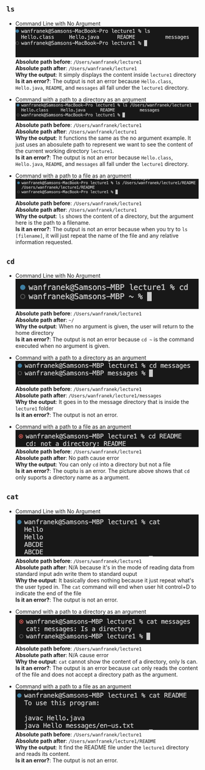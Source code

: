 ## `ls`
- Command Line with No Argument<br>
<img src="ls.png"><br>
**Absolute path before**: `/Users/wanfranek/lecture1`<br>
**Absolute path after**: `/Users/wanfranek/lecture1`<br>
**Why the output**: It simply displays the content inside `lecture1` directory<br>
**Is it an error?**: The output is not an error because `Hello.class`, `Hello.java`, `README`, and `messages` all fall under the `lecture1` directory.


- Command with a path to a directory as an argument<br>
<img src="ls_directory.png"><br>
**Absolute path before**: `/Users/wanfranek/lecture1`<br>
**Absolute path after**: `/Users/wanfranek/lecture1`<br>
**Why the output**: It functions the same as the no argument example. It just uses an abosulete path to represent we want to see the content of the current working directory `lecture1`.<br>
**Is it an error?**: The output is not an error because `Hello.class`, `Hello.java`, `README`, and `messages` all fall under the `lecture1` directory.


- Command with a path to a file as an argument<br>
<img src="ls_file.png"><br>
**Absolute path before**: `/Users/wanfranek/lecture1`<br>
**Absolute path after**: `/Users/wanfranek/lecture1`<br>
**Why the output**: `ls` shows the content of a directory, but the argument here is the path to a filename.<br>
**Is it an error?**: The output is not an error because when you try to `ls [filename]`, it will just repeat the name of the file and any relative information requested.


  
## `cd`
- Command Line with No Argument<br>
<img src="cd_noArg.png"><br>
**Absolute path before**: `/Users/wanfranek/lecture1`<br>
**Absolute path after**: `~/`<br>
**Why the output**: When no argument is given, the user will return to the home directory<br>
**Is it an error?**: The output is not an error because `cd ~` is the command executed when no argument is given.

  
- Command with a path to a directory as an argument<br>
<img src="cd_directory.png"><br>
**Absolute path before**: `/Users/wanfranek/lecture1`<br>
**Absolute path after**: `/Users/wanfranek/lecture1/messages`<br>
**Why the output**: It goes in to the message directory that is inside the `lecture1` folder<br>
**Is it an error?**: The output is not an error.

  
- Command with a path to a file as an argument<br>
<img src="cd_filename.png"><br>
**Absolute path before**: `/Users/wanfranek/lecture1`<br>
**Absolute path after**: No path cause error<br>
**Why the output**: You can only `cd` into a directory but not a file<br>
**Is it an error?**: The ouptu is an error. The picture above shows that `cd` only suports a directory name as a argument.

  
## `cat`
- Command Line with No Argument<br>
<img src="cat_noArg.png"><br>
**Absolute path before**: `/Users/wanfranek/lecture1`<br>
**Absolute path after**: N/A because it's in the mode of reading data from standard input adn write them to standard ouput<br>
**Why the output**: It basically does nothing because it just repeat what's the user typed in. The `cat` command will end when user hit control+D to indicate the end of the file<br>
**Is it an error?**: The output is not an error.

  
- Command with a path to a directory as an argument<br>
<img src="cat_directory.png"><br>
**Absolute path before**: `/Users/wanfranek/lecture1`<br>
**Absolute path after**: N/A cause error<br>
**Why the output**: `cat` cannot show the content of a directory, only ls can.<br>
**Is it an error?**: The output is an error because `cat` only reads the content of the file and does not accept a directory path as the argument.

  
- Command with a path to a file as an argument<br>
<img src="cat_filename.png"><br>
**Absolute path before**: `/Users/wanfranek/lecture1`<br>
**Absolute path after**: `/Users/wanfranek/lecture1/README`<br>
**Why the output**: It find the README file under the `lecture1` directory and reads its content.<br>
**Is it an error?**: The output is not an error.

  
